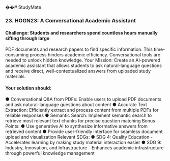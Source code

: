 ��#   S t u d y M a t e 
 
### 23. HOGN23: A Conversational Academic Assistant

#### Challenge: Students and researchers spend countless hours manually sifting through large
PDF documents and research papers to find specific information. This time-consuming process
hinders academic efficiency. Conversational tools are needed to unlock hidden knowledge.
Your Mission: Create an AI-powered academic assistant that allows students to ask
natural-language questions and receive direct, well-contextualized answers from uploaded
study materials.
#### Your solution should:
● Conversational Q&A from PDFs: Enable users to upload PDF documents and ask
natural-language questions about content
● Accurate Text Extraction: Efficiently extract and process content from multiple PDFs
for reliable responses
● Semantic Search: Implement semantic search to retrieve most relevant text chunks for
precise question matching
Bonus Points:
● Use generative AI to synthesize informative answers from retrieved content
● Provide user-friendly interface for seamless document upload and visualization
Relevant SDGs:
● SDG 4: Quality Education - Accelerates learning by making study material interaction
easier
● SDG 9: Industry, Innovation, and Infrastructure - Enhances academic infrastructure
through powerful knowledge management
